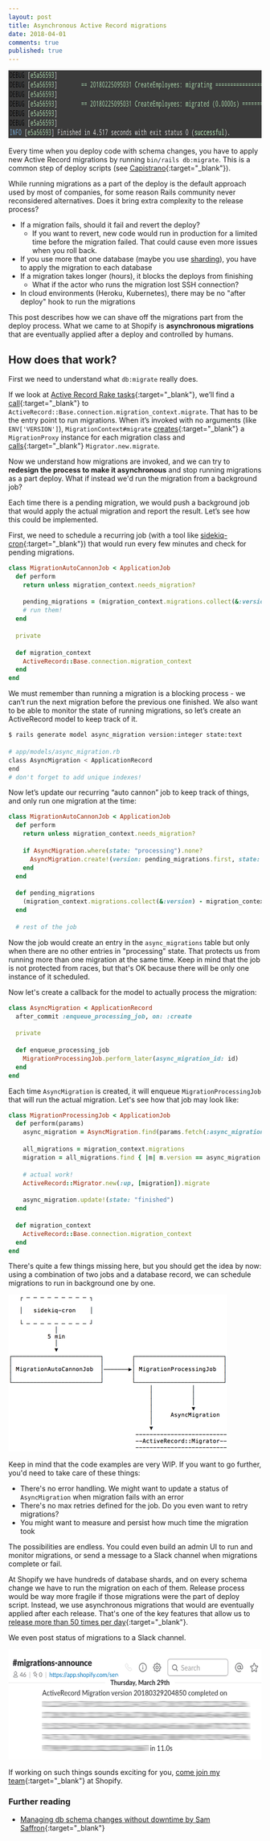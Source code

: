 ```yaml
---
layout: post
title: Asynchronous Active Record migrations
date: 2018-04-01
comments: true
published: true
---
```


<img src="/assets/post-images/async-migrations/cap1.png" width="849" height="135" style="margin: 0 auto;" />

Every time when you deploy code with schema changes, you have to apply new Active Record migrations by running `bin/rails db:migrate`. This is a common step of deploy scripts (see [Capistrano](https://github.com/capistrano/rails/blob/master/lib/capistrano/tasks/migrations.rake#L31){:target="_blank"}).

While running migrations as a part of the deploy is the default approach used by most of companies, for some reason Rails community never reconsidered alternatives. Does it bring extra complexity to the release process?

* If a migration fails, should it fail and revert the deploy?
  * If you want to revert, new code would run in production for a limited time before the migration failed. That could cause even more issues when you roll back.
* If you use more that one database (maybe you use [sharding](https://en.wikipedia.org/wiki/Shard_(database_architecture))), you have to apply the migration to each database
* If a migration takes longer (hours), it blocks the deploys from finishing
  * What if the actor who runs the migration lost SSH connection?
* In cloud environments (Heroku, Kubernetes), there may be no "after deploy" hook to run the migrations

This post describes how we can shave off the migrations part from the deploy process. What we came to at Shopify is **asynchronous migrations** that are eventually applied after a deploy and controlled by humans.

## How does that work?

First we need to understand what `db:migrate` really does.

If we look at [Active Record Rake tasks](https://github.com/rails/rails/blob/6b7a93d963d80686e9334faa80460bfde9099032/activerecord/lib/active_record/railties/databases.rake#L74-L81){:target="_blank"}, we’ll find a [call](https://github.com/rails/rails/blob/d04b5179ffc26ab7bfd7210e1103f5ab4f1bd54f/activerecord/lib/active_record/tasks/database_tasks.rb#L170-L182){:target="_blank"} to `ActiveRecord::Base.connection.migration_context.migrate`. That has to be the entry point to run migrations. When it’s invoked with no arguments (like `ENV['VERSION']`), `MigrationContext#migrate` [creates](https://github.com/rails/rails/blob/d04b5179ffc26ab7bfd7210e1103f5ab4f1bd54f/activerecord/lib/active_record/migration.rb#L1085){:target="_blank"} a `MigrationProxy` instance for each migration class and [calls](https://github.com/rails/rails/blob/d04b5179ffc26ab7bfd7210e1103f5ab4f1bd54f/activerecord/lib/active_record/migration.rb#L1028){:target="_blank"} `Migrator.new.migrate`.

Now we understand how migrations are invoked, and we can try to **redesign the process to make it asynchronous** and stop running migrations as a part deploy. What if instead we'd run the migration from a background job?

Each time there is a pending migration, we would push a background job that would apply the actual migration and report the result. Let’s see how this could be implemented.

First, we need to schedule a recurring job (with a tool like [sidekiq-cron](https://github.com/ondrejbartas/sidekiq-cron){:target="_blank"}) that would run every few minutes and check for pending migrations.

```ruby
class MigrationAutoCannonJob < ApplicationJob
  def perform
    return unless migration_context.needs_migration?

    pending_migrations = (migration_context.migrations.collect(&:version) - migration_context.get_all_versions)
    # run them!
  end

  private

  def migration_context
    ActiveRecord::Base.connection.migration_context
  end
end
```

We must remember than running a migration is a blocking process - we can’t run the next migration before the previous one finished. We also want to be able to monitor the state of running migrations, so let’s create an ActiveRecord model to keep track of it.

```bash
$ rails generate model async_migration version:integer state:text

# app/models/async_migration.rb
class AsyncMigration < ApplicationRecord
end
# don't forget to add unique indexes!
```

Now let’s update our recurring “auto cannon” job to keep track of things, and only run one migration at the time:

```ruby
class MigrationAutoCannonJob < ApplicationJob
  def perform
    return unless migration_context.needs_migration?

    if AsyncMigration.where(state: "processing").none?
      AsyncMigration.create!(version: pending_migrations.first, state: "processing")
    end
  end

  def pending_migrations
    (migration_context.migrations.collect(&:version) - migration_context.get_all_versions)
  end

  # rest of the job
```

Now the job would create an entry in the `async_migrations` table but only when there are no other entries in "processing" state. That protects us from running more than one migration at the same time. Keep in mind that the job is not protected from races, but that's OK because there will be only one instance of it scheduled.

Now let's create a callback for the model to actually process the migration:

```ruby
class AsyncMigration < ApplicationRecord
  after_commit :enqueue_processing_job, on: :create

  private

  def enqueue_processing_job
    MigrationProcessingJob.perform_later(async_migration_id: id)
  end
end
```

Each time `AsyncMigration` is created, it will enqueue `MigrationProcessingJob` that will run the actual migration. Let's see how that job may look like:

```ruby
class MigrationProcessingJob < ApplicationJob
  def perform(params)
    async_migration = AsyncMigration.find(params.fetch(:async_migration_id))

    all_migrations = migration_context.migrations
    migration = all_migrations.find { |m| m.version == async_migration.version }

    # actual work!
    ActiveRecord::Migrator.new(:up, [migration]).migrate

    async_migration.update!(state: "finished")
  end

  def migration_context
    ActiveRecord::Base.connection.migration_context
  end
end
```

There's quite a few things missing here, but you should get the idea by now: using a combination of two jobs and a database record, we can schedule migrations to run in background one by one.

<img src="/assets/post-images/async-migrations/monodraw.png" width="435" height="313" style="margin: 0 auto;" />

Keep in mind that the code examples are very WIP. If you want to go further, you'd need to take care of these things:

* There's no error handling. We might want to update a status of `AsyncMigration` when migration fails with an error
* There's no max retries defined for the job. Do you even want to retry migrations?
* You might want to measure and persist how much time the migration took

The possibilities are endless. You could even build an admin UI to run and monitor migrations, or send a message to a Slack channel when migrations complete or fail.

At Shopify we have hundreds of database shards, and on every schema change we have to run the migration on each of them. Release process would be way more fragile if those migrations were the part of deploy script. Instead, we use asynchronous migrations that would are eventually applied after each release. That's one of the key features that allow us to [release more than 50 times per day](https://shopifyengineering.myshopify.com/blogs/engineering/automatic-deployment-at-shopify){:target="_blank"}.

We even post status of migrations to a Slack channel.

<img src="/assets/post-images/async-migrations/slack.png" width="584" height="220" style="margin: 0 auto;" />

If working on such things sounds exciting for you, [come join my team](https://www.shopify.com/careers/production-engineering-service-patterns-fe9022){:target="_blank"} at Shopify.

### Further reading

* [Managing db schema changes without downtime by Sam Saffron](https://samsaffron.com/archive/2018/03/22/managing-db-schema-changes-without-downtime){:target="_blank"}
